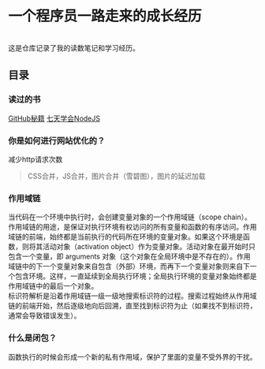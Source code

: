 # 一个程序员一路走来的成长经历

<br>
这是仓库记录了我的读数笔记和学习经历。

## 目录
### 读过的书
[GitHub秘籍](https://github.com/tiimgreen/github-cheat-sheet/blob/master/README.zh-cn.md#markdown-%E6%96%87%E4%BB%B6%E8%AF%AD%E6%B3%95%E9%AB%98%E4%BA%AE)
[七天学会NodeJS](http://nqdeng.github.io/7-days-nodejs/)
<br>
### 你是如何进行网站优化的？
减少http请求次数
>CSS合并，JS合并，图片合并（雪碧图），图片的延迟加载
### 作用域链
当代码在一个环境中执行时，会创建变量对象的一个作用域链（scope chain）。作用域链的用途，是保证对执行环境有权访问的所有变量和函数的有序访问。作用域链的前端，始终都是当前执行的代码所在环境的变量对象。如果这个环境是函数，则将其活动对象（activation object）作为变量对象。活动对象在最开始时只包含一个变量，即 arguments 对象（这个对象在全局环境中是不存在的）。作用域链中的下一个变量对象来自包含（外部）环境，而再下一个变量对象则来自下一个包含环境。这样，一直延续到全局执行环境；全局执行环境的变量对象始终都是作用域链中的最后一个对象。
<br>
标识符解析是沿着作用域链一级一级地搜索标识符的过程。搜索过程始终从作用域链的前端开始，然后逐级地向后回溯，直至找到标识符为止（如果找不到标识符，通常会导致错误发生）。
### 什么是闭包？
函数执行的时候会形成一个新的私有作用域，保护了里面的变量不受外界的干扰。
